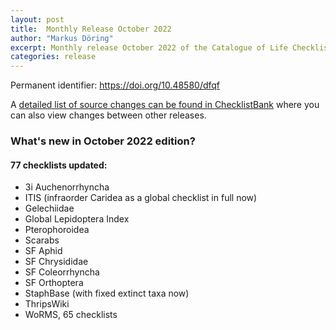 ```yaml
---
layout: post
title:  Monthly Release October 2022
author: "Markus Döring"
excerpt: Monthly release October 2022 of the Catalogue of Life Checklist
categories: release
---
```


Permanent identifier: https://doi.org/10.48580/dfqf

A [detailed list of source changes can be found in ChecklistBank](https://www.checklistbank.org/dataset/9842/sourcemetrics?hideUnchanged=true&releaseKey=9840) where you can also view changes between other releases.

### What's new in October 2022 edition?

#### 77 checklists updated:

 - 3i Auchenorrhyncha
 - ITIS (infraorder Caridea as a global checklist in full now)
 - Gelechiidae
 - Global Lepidoptera Index
 - Pterophoroidea
 - Scarabs
 - SF Aphid
 - SF Chrysididae
 - SF Coleorrhyncha
 - SF Orthoptera
 - StaphBase (with fixed extinct taxa now)
 - ThripsWiki
 - WoRMS, 65 checklists
